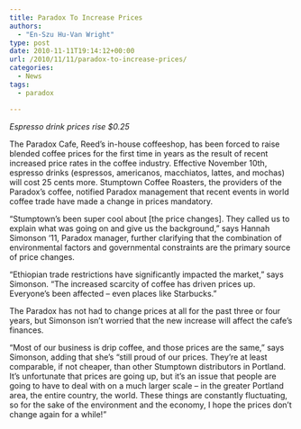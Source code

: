 ```yaml
---
title: Paradox To Increase Prices
authors: 
  - "En-Szu Hu-Van Wright"
type: post
date: 2010-11-11T19:14:12+00:00
url: /2010/11/11/paradox-to-increase-prices/
categories:
  - News
tags:
  - paradox

---
```

_Espresso drink prices rise $0.25_

The Paradox Cafe, Reed’s in-house coffeeshop, has been forced to raise blended coffee prices for the first time in years as the result of recent increased price rates in the coffee industry. Effective November 10th, espresso drinks (espressos, americanos, macchiatos, lattes, and mochas) will cost 25 cents more. Stumptown Coffee Roasters, the providers of the Paradox’s coffee, notified Paradox management that recent events in world coffee trade have made a change in prices mandatory.

“Stumptown’s been super cool about [the price changes]. They called us to explain what was going on and give us the background,” says Hannah Simonson ‘11, Paradox manager, further clarifying that the combination of environmental factors and governmental constraints are the primary source of price changes.

“Ethiopian trade restrictions have significantly impacted the market,” says Simonson. “The increased scarcity of coffee has driven prices up. Everyone’s been affected &#8211; even places like Starbucks.”

The Paradox has not had to change prices at all for the past three or four years, but Simonson isn’t worried that the new increase will affect the cafe’s finances.

“Most of our business is drip coffee, and those prices are the same,” says Simonson, adding that she’s “still proud of our prices. They’re at least comparable, if not cheaper, than other Stumptown distributors in Portland. It’s unfortunate that prices are going up, but it’s an issue that people are going to have to deal with on a much larger scale &#8211; in the greater Portland area, the entire country, the world. These things are constantly fluctuating, so for the sake of the environment and the economy, I hope the prices don’t change again for a while!&#8221;